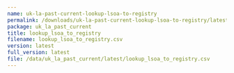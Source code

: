 ```yaml
---
name: uk-la-past-current-lookup-lsoa-to-registry
permalink: /downloads/uk-la-past-current-lookup-lsoa-to-registry/latest
package: uk_la_past_current
title: lookup_lsoa_to_registry
filename: lookup_lsoa_to_registry.csv
version: latest
full_version: latest
file: /data/uk_la_past_current/latest/lookup_lsoa_to_registry.csv
---
```

